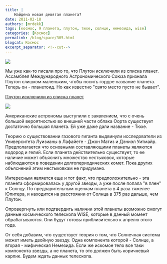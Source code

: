 ```yaml
---
title: |
    Найдена новая девятая планета?
date: 2011-02-18
authors: [mrdekk]
tags: [космос, 9 планета, плутон, тюхе, солнце, немезида, wise]
categories: [Космос]
permalink: /blog/space/305.html
blogcat: Космос
excerpt_separator: <!--cut-->
---
```



![](http://itw66.ru/uploads/images/00/00/01/2011/02/18/0cdab8.jpg)


Мы уже как-то писали про то, что Плутон исключили из списка планет. Ассамблея Международного Астрономического Союза признала Плутон слишком маленьким, чтобы носить гордое название планета. Теперь он - планетоид. Но как известно "свято место пусто не бывает". 


<!--cut-->

[Плутон исключили из списка планет](http://itw66.ru/blog/space/100.html)


![](http://itw66.ru/uploads/images/00/00/01/2011/02/18/6b61cf.jpg)


Американские астрономы выступили с заявлением, что с очень большой вероятностью во внешней части облака Оорта существует достаточно большая планета. Ей уже даже дали название - Тюхе. 

Теорию о существовании газового гиганта выдвинули исследователи из Университета Луизианы в Лафайете - Джон Матиз и Дэниэл Уитмайр. Предполагается что основными составляющими планеты являются водород и гелий. Если планета действительно существует, то ее наличие может объяснить множество нестыковок, которые наблюдаются в поведении долгопериодических комет. Пока других объяснений этим нестыковкам не придумано. 

Интересным является еще и тот факт, что предположительно - эта планета сформировалась у другой звезды, а уже после попала "в плен" к Солнцу. По предварительным оценкам планета в 4 раза тяжелее Юпитера, и находится на расстоянии от Солнца в 375 раз дальше, чем Плутон.

Опровергнуть или подтвердить наличии этой планеты возможно смогут данные космического телескопа WISE, которые в данный момент обрабатываются. Они будут готовы приблизительно к апрелю этого года.

От себя добавим, что существует теория о том, что Солнечная система может иметь двойную звезду. Одна компонента которой - Солнце, а вторая - мифическая Немезида. Если же искомое тело все таки компонента звезды, а не планета, то это должен быть коричневый карлик. Будем ждать данных телескопа.
